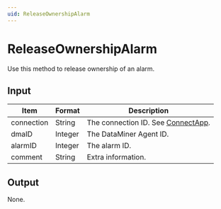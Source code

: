 ```yaml
---
uid: ReleaseOwnershipAlarm
---
```


# ReleaseOwnershipAlarm

Use this method to release ownership of an alarm.

## Input

| Item       | Format  | Description                                           |
|------------|---------|-------------------------------------------------------|
| connection | String  | The connection ID. See [ConnectApp](xref:ConnectApp). |
| dmaID      | Integer | The DataMiner Agent ID.                               |
| alarmID    | Integer | The alarm ID.                                         |
| comment    | String  | Extra information.                                    |

## Output

None.
